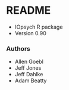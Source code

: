 # README #

* IOpsych R package
* Version 0.90

### Authors ###

* Allen Goebl
* Jeff Jones
* Jeff Dahlke
* Adam Beatty
